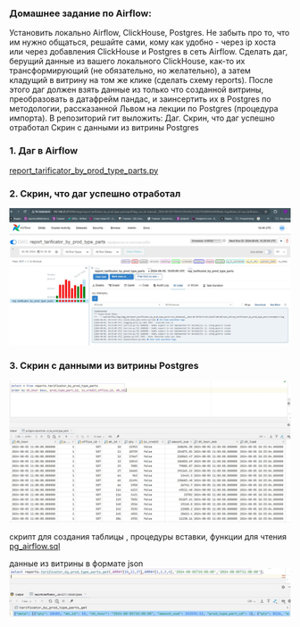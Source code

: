 ### Домашнее задание по Airflow:
Установить локально Airflow, ClickHouse, Postgres. Не забыть про то, что им нужно общаться, решайте сами, кому как удобно - через ip хоста или через добавления ClickHouse и Postgres в сеть Airflow.
Сделать даг, берущий данные из вашего локального ClickHouse, как-то их трансформирующий (не обязательно, но желательно), а затем кладущий в витрину на том же клике (сделать схему reports). После этого даг должен взять данные из только что созданной витрины, преобразовать в датафрейм пандас, и заинсертить их в Postgres по методологии, рассказанной Львом на лекции по Postgres (процедура импорта).
В репозиторий гит выложить:
Даг.
Скрин, что даг успешно отработал
Скрин с данными из витрины Postgres



### 1. Даг в  Airflow
   [report_tarifiсator_by_prod_type_parts.py](https://github.com/IrinaDanilova-dev/WB-Practice-BI-OLAP/tree/main/airflow/report_tarifiсator_by_prod_type_parts.py)    

### 2. Скрин, что даг успешно отработал
   ![dag_airflow.png](https://github.com/IrinaDanilova-dev/WB-Practice-BI-OLAP/blob/main/airflow/dag_airflow.png)  
    
### 3. Скрин с данными из витрины Postgres    
   ![pg_data.png](https://github.com/IrinaDanilova-dev/WB-Practice-BI-OLAP/blob/main/airflow/pg_data.png)  

  скрипт для создания таблицы , процедуры вставки, функции для чтения
   [pg_airflow.sql](https://github.com/IrinaDanilova-dev/WB-Practice-BI-OLAP/blob/main/airflow/pg_airflow.sql)  

  данные из витрины в формате json
   ![pg_data_json.png](https://github.com/IrinaDanilova-dev/WB-Practice-BI-OLAP/blob/main/airflow/pg_data_json.png)  



